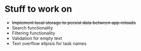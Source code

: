 # Stuff to work on

* ~~Implement local storage to persist data between app reloads~~
* Search functionality
* Filtering functionality
* Validation for empty text
* Text overflow ellpisis for task names